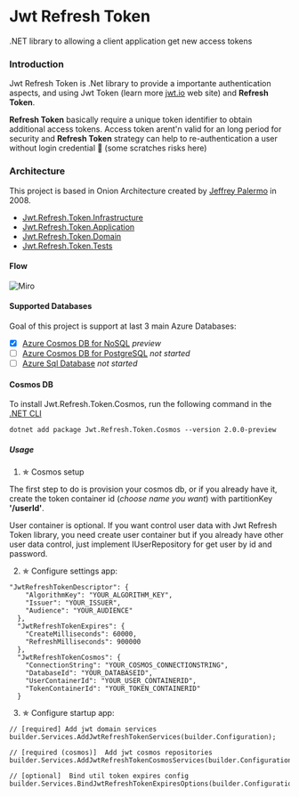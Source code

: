 # Jwt Refresh Token
.NET library to allowing a client application get new access tokens

### Introduction

Jwt Refresh Token is .Net library to provide a importante authentication aspects, and using Jwt Token (learn more [jwt.io](https://jwt.io) web site) 
and **Refresh Token**.

**Refresh Token** basically require a unique token identifier to obtain additional access tokens. Access token arent'n valid for an long period for security 
and **Refresh Token** strategy can help to re-authentication a user without login credential 🤔 (some scratches risks here)

### Architecture
This project is based in Onion Architecture created by [Jeffrey Palermo](https://jeffreypalermo.com/2008/07/the-onion-architecture-part-1/) in 2008.

* [Jwt.Refresh.Token.Infrastructure]()
* [Jwt.Refresh.Token.Application]()
* [Jwt.Refresh.Token.Domain]()
* [Jwt.Refresh.Token.Tests]()

#### Flow
![Miro](https://i.imgur.com/f8y4CGR.jpg)

#### Supported Databases
Goal of this project is support at last 3 main Azure Databases:
- [x] [Azure Cosmos DB for NoSQL](https://learn.microsoft.com/en-gb/azure/cosmos-db/nosql/quickstart-dotnet?tabs=azure-portal%2Cwindows%2Cpasswordless%2Csign-in-azure-cli) *preview*
- [ ] [Azure Cosmos DB for PostgreSQL](https://learn.microsoft.com/en-gb/azure/cosmos-db/postgresql/introduction) *not started*
- [ ] [Azure Sql Database](https://azure.microsoft.com/en-us/products/azure-sql/database/?&ef_id=CjwKCAjwiOCgBhAgEiwAjv5whFE2R0wjiJxJRIQlHjt35KZpzb_JowGvDnAvkdSRvg5VbBaeMBlmZhoCkP0QAvD_BwE:G:s&OCID=AIDcmmzmnb0182_SEM_CjwKCAjwiOCgBhAgEiwAjv5whFE2R0wjiJxJRIQlHjt35KZpzb_JowGvDnAvkdSRvg5VbBaeMBlmZhoCkP0QAvD_BwE:G:s&gclid=CjwKCAjwiOCgBhAgEiwAjv5whFE2R0wjiJxJRIQlHjt35KZpzb_JowGvDnAvkdSRvg5VbBaeMBlmZhoCkP0QAvD_BwE) *not started*

#### Cosmos DB
To install Jwt.Refresh.Token.Cosmos, run the following command in the [.NET CLI](https://learn.microsoft.com/en-us/dotnet/core/tools/)
```
dotnet add package Jwt.Refresh.Token.Cosmos --version 2.0.0-preview
```
##### Usage

1. ✯ Cosmos setup

The first step to do is provision your cosmos db, or if you already have it, create the token container id (*choose name you want*) with partitionKey **'/userId'**.

User container is optional. If you want control user data with Jwt Refresh Token library, you need create user container but if you already have other
user data control, just implement IUserRepository for get user by id and password.

2. ✯ Configure settings app:
```
"JwtRefreshTokenDescriptor": {
    "AlgorithmKey": "YOUR_ALGORITHM_KEY",
    "Issuer": "YOUR_ISSUER",
    "Audience": "YOUR_AUDIENCE"
  },
  "JwtRefreshTokenExpires": {
    "CreateMilliseconds": 60000,
    "RefreshMilliseconds": 900000
  },
  "JwtRefreshTokenCosmos": {
    "ConnectionString": "YOUR_COSMOS_CONNECTIONSTRING",
    "DatabaseId": "YOUR_DATABASEID",
    "UserContainerId": "YOUR_USER_CONTAINERID",
    "TokenContainerId": "YOUR_TOKEN_CONTAINERID"
  }
```

3. ✯ Configure startup app:
```
// [required] Add jwt domain services
builder.Services.AddJwtRefreshTokenServices(builder.Configuration);

// [required (cosmos)]  Add jwt cosmos repositories
builder.Services.AddJwtRefreshTokenCosmosServices(builder.Configuration);

// [optional]  Bind util token expires config
builder.Services.BindJwtRefreshTokenExpiresOptions(builder.Configuration);
```


